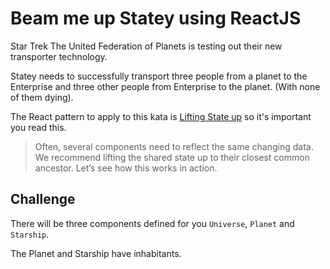 # Beam me up Statey using ReactJS

Star Trek The United Federation of Planets is testing out their new transporter technology.

Statey needs to successfully transport three people from a planet to the Enterprise and three other people from Enterprise to the planet. (With none of them dying).

The React pattern to apply to this kata is [Lifting State up](https://reactjs.org/docs/lifting-state-up.html) so it's important you read this.

> Often, several components need to reflect the same changing data. We recommend lifting the shared state up to their closest common ancestor. Let’s see how this works in action.

## Challenge

There will be three components defined for you `Universe`, `Planet` and `Starship`.

The Planet and Starship have inhabitants.